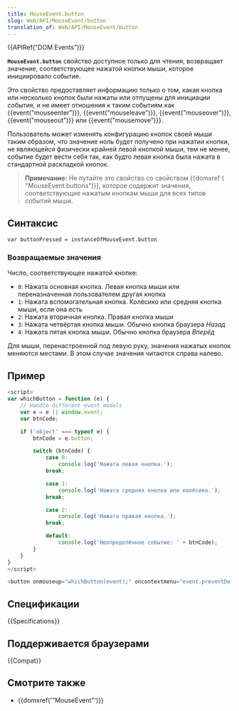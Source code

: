 ```yaml
---
title: MouseEvent.button
slug: Web/API/MouseEvent/button
translation_of: Web/API/MouseEvent/button
---
```

{{APIRef("DOM Events")}}

**`MouseEvent.button`** свойство доступное только для чтения, возвращает значение, соответствующее нажатой кнопки мыши, которое инициировало событие.

Это свойство предоставляет информацию только о том, какая кнопка или несколько кнопок были нажаты или отпущены для инициации события, и не имеет отношения к таким событиям как {{event("mouseenter")}}, {{event("mouseleave")}}, {{event("mouseover")}}, {{event("mouseout")}} или {{event("mousemove")}}.

Пользователь может изменять конфигурацию кнопок своей мыши таким образом, что значение ноль будет получено при нажатии кнопки, не являющейся физически крайней левой кнопкой мыши, тем не менее, событие будет вести себя так, как будто левая кнопка была нажата в стандартной раскладкой кнопок.

> **Примечание:** Не путайте это свойство со свойством {{domxref ( "MouseEvent.buttons")}}, которое содержит значения, соответствующие нажатым кнопкам мыши для всех типов событий мыши.

## Синтаксис

```
var buttonPressed = instanceOfMouseEvent.button
```

### Возвращаемые значения

Число, соответствующее нажатой кнопке:

- `0`: Нажата основная кнопка. Левая кнопка мыши или переназначенная пользователем другая кнопка
- `1`: Нажата вспомогательная кнопка. Колёсико или средняя кнопка мыши, если она есть
- `2`: Нажата вторичная кнопка. Правая кнопка мыши
- `3`: Нажата четвёртая кнопка мыши. Обычно кнопка браузера _Назад_
- `4`: Нажата пятая кнопка мыши. Обычно кнопка браузера _Вперёд_

Для мыши, перенастроенной под левую руку, значения нажатых кнопок меняются местами. В этом случае значения читаются справа налево.

## Пример

```js
<script>
var whichButton = function (e) {
    // Handle different event models
    var e = e || window.event;
    var btnCode;

    if ('object' === typeof e) {
        btnCode = e.button;

        switch (btnCode) {
            case 0:
                console.log('Нажата левая кнопка.');
            break;

            case 1:
                console.log('Нажата средняя кнопка или колёсико.');
            break;

            case 2:
                console.log('Нажата правая кнопка.');
            break;

            default:
                console.log('Неопределённое событие: ' + btnCode);
        }
    }
}
</script>

<button onmouseup="whichButton(event);" oncontextmenu="event.preventDefault();">Нажмите кнопку мыши...</button>
```

## Спецификации

{{Specifications}}

## Поддерживается браузерами

{{Compat}}

## Смотрите также

- {{domxref('"MouseEvent"')}}
